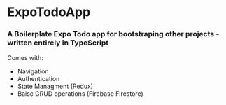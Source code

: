 # ExpoTodoApp
### A Boilerplate Expo Todo app for bootstraping other projects - written entirely in TypeScript

Comes with:
- Navigation
- Authentication
- State Managment (Redux)
- Baisc CRUD operations (Firebase Firestore)
